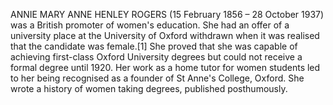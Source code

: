 ANNIE MARY ANNE HENLEY ROGERS (15 February 1856 – 28 October 1937) was a British promoter of women's education. She had an offer of a university place at the University of Oxford withdrawn when it was realised that the candidate was female.[1] She proved that she was capable of achieving first-class Oxford University degrees but could not receive a formal degree until 1920. Her work as a home tutor for women students led to her being recognised as a founder of St Anne's College, Oxford. She wrote a history of women taking degrees, published posthumously.
